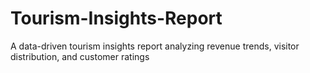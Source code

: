 # Tourism-Insights-Report
A data-driven tourism insights report analyzing revenue trends, visitor distribution, and customer ratings
